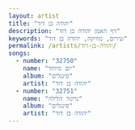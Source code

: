 ```yaml
---
layout: artist
title: "יהודה בן דוד"
description: "דף האמן יהודה בן דוד"
keywords: "שירים, מוזיקה, יהודה בן דוד"
permalink: /artists/יהודה-בן-דוד/
songs:
  - number: "32750"
    name: "יום מיוחד"
    album: "סינגלים"
    artist: "יהודה בן דוד"
  - number: "32751"
    name: "נרקוד הלילה"
    album: "סינגלים"
    artist: "יהודה בן דוד"
---
```

